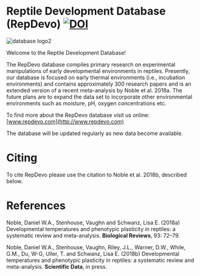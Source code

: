 # Reptile Development Database (RepDevo) [![DOI](https://zenodo.org/badge/99314891.svg)](https://zenodo.org/badge/latestdoi/99314891)

![database logo2](https://user-images.githubusercontent.com/3505482/33988027-184f05b6-e117-11e7-859a-db4480b7c14c.jpg)

Welcome to the Reptile Development Database! 

The RepDevo database compiles primary research on experimental manipulations of early developmental environments in reptiles. Presently, our database is focused on early thermal environments (i.e., incubation environments) and contains approximately 300 research papers and is an extended version of a recent meta-analysis by Noble et al. 2018a. The future plans are to expand the data set to incorporate other environmental environments such as moisture, pH, oxygen concentrations etc. 

To find more about the RepDevo database visit us online: [www.repdevo.com](http://www.repdevo.com)

The database will be updated regularly as new data become available. 

# Citing

To cite RepDevo please use the citation to Noble et al. 2018b, described below.

# References

Noble, Daniel W.A., Stenhouse, Vaughn and Schwanz, Lisa E. (2018a) Developmental temperatures and phenotypic plasticity in reptiles: a systematic review and meta-analysis. **Biological Reviews**, 93: 72–79.

Noble, Daniel W.A., Stenhouse, Vaughn, Riley, J.L., Warner, D.W., While, G.M., Du, W-G, Uller, T. and Schwanz, Lisa E. (2018b) Developmental temperatures and phenotypic plasticity in reptiles: a systematic review and meta-analysis. **Scientific Data**, in press.


